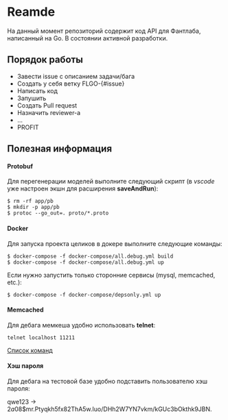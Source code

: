# Reamde

На данный момент репозиторий содержит код API для Фантлаба, написанный на Go. В состоянии активной разработки.

## Порядок работы

- Завести issue с описанием задачи/бага
- Создать у себя ветку FLGO-{#issue}
- Написать код
- Запушить
- Создать Pull request
- Назначить reviewer-а
- ...
- PROFIT

## Полезная информация

#### Protobuf

Для перегенерации моделей выполните следующий скрипт (в *vscode* уже настроен экшн для расширения **saveAndRun**):

```console
$ rm -rf app/pb
$ mkdir -p app/pb
$ protoc --go_out=. proto/*.proto
```

#### Docker

Для запуска проекта целиков в докере выполните следующие команды:

```console
$ docker-compose -f docker-compose/all.debug.yml build
$ docker-compose -f docker-compose/all.debug.yml up
```

Если нужно запустить только сторонние сервисы (mysql, memcached, etc.):

```console
$ docker-compose -f docker-compose/depsonly.yml up
```

#### Memcached

Для дебага мемкеша удобно использовать **telnet**:

```console
telnet localhost 11211
```

[Список команд](https://github.com/memcached/memcached/wiki/Commands)

#### Хэш пароля

Для дебага на тестовой базе удобно подставить пользователю хэш пароля:

qwe123 -> $2a$08$mr.Ptyqkh5fx82ThA5w.Iuo/DHh2W7YN7vkm/kGUc3bOkthk9JBN.
